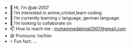 - 👋 Hi, I’m @ak-2007
- 👀 I’m interested in anime,cricket,learn coding.
- 🌱 I’m currently learning c language, german language.
- 💞️ I’m looking to collaborate on 
- 📫 How to reach me : mohammedakmal2007@gmail.com
- 😄 Pronouns: he/him
- ⚡ Fun fact: ...

<!---
ak-2007/ak-2007 is a ✨ special ✨ repository because its `README.md` (this file) appears on your GitHub profile.
You can click the Preview link to take a look at your changes.
--->
